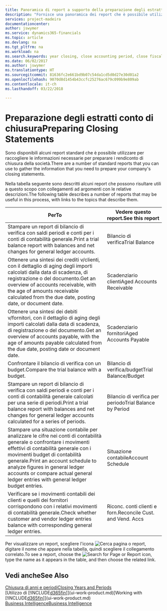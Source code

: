 ```yaml
---
title: Panoramica di report a supporto della preparazione degli estratti conto di chiusura | Documenti Microsoft
description: "Fornisce una panoramica dei report che è possibile utilizzare per raccogliere le informazioni e preparare gli estratti conto di chiusura della società alla chiusura dell'anno fiscale."
services: project-madeira
documentationcenter: 
author: jswymer
ms.service: dynamics365-financials
ms.topic: article
ms.devlang: na
ms.tgt_pltfrm: na
ms.workload: na
ms.search.keywords: year closing, close accounting period, close fiscal year, aging, creditor payments, vendor payments, assets, liabilities, equity, analysis, reporting, financial report, business intelligence, BI, Power Bi, KPI
ms.date: 06/02/2017
ms.author: jswymer
ms.translationtype: HT
ms.sourcegitcommit: 81636fc2e661bd9b07c54da1cd5d0d27e30d01a2
ms.openlocfilehash: 9070d8d1454b43ccfc25276ac679c099b9e809ab
ms.contentlocale: it-ch
ms.lasthandoff: 03/22/2018

---
```

# <a name="preparing-closing-statements"></a><span data-ttu-id="9cff2-103">Preparazione degli estratti conto di chiusura</span><span class="sxs-lookup"><span data-stu-id="9cff2-103">Preparing Closing Statements</span></span>
<span data-ttu-id="9cff2-104">Sono disponibili alcuni report standard che è possibile utilizzare per raccogliere le informazioni necessarie per preparare i rendiconto di chiusura della società.</span><span class="sxs-lookup"><span data-stu-id="9cff2-104">There are a number of standard reports that you can use to gather the information that you need to prepare your company's closing statements.</span></span>

<span data-ttu-id="9cff2-105">Nella tabella seguente sono descritti alcuni report che possono risultare utili a questo scopo con collegamenti ad argomenti con le relative descrizioni.</span><span class="sxs-lookup"><span data-stu-id="9cff2-105">The following table describes a number of reports that may be useful in this process, with links to the topics that describe them.</span></span>

| <span data-ttu-id="9cff2-106">Per</span><span class="sxs-lookup"><span data-stu-id="9cff2-106">To</span></span> | <span data-ttu-id="9cff2-107">Vedere questo report.</span><span class="sxs-lookup"><span data-stu-id="9cff2-107">See this report</span></span> |
| --- | --- |
| <span data-ttu-id="9cff2-108">Stampare un report di bilancio di verifica con saldi periodi e conti per i conti di contabilità generale.</span><span class="sxs-lookup"><span data-stu-id="9cff2-108">Print a trial balance report with balances and net changes for general ledger accounts.</span></span> |<span data-ttu-id="9cff2-109">Bilancio di verifica</span><span class="sxs-lookup"><span data-stu-id="9cff2-109">Trial Balance</span></span> |
| <span data-ttu-id="9cff2-110">Ottenere una sintesi dei crediti v/clienti, con il dettaglio di aging degli importi calcolati dalla data di scadenza, di registrazione o del documento.</span><span class="sxs-lookup"><span data-stu-id="9cff2-110">Get an overview of accounts receivable, with the age of amounts receivable calculated from the due date, posting date, or document date.</span></span> |<span data-ttu-id="9cff2-111">Scadenziario clienti</span><span class="sxs-lookup"><span data-stu-id="9cff2-111">Aged Accounts Receivable</span></span> |
| <span data-ttu-id="9cff2-112">Ottenere una sintesi dei debiti v/fornitori, con il dettaglio di aging degli importi calcolati dalla data di scadenza, di registrazione o del documento.</span><span class="sxs-lookup"><span data-stu-id="9cff2-112">Get an overview of accounts payable, with the age of amounts payable calculated from the due date, posting date or document date.</span></span> |<span data-ttu-id="9cff2-113">Scadenziario fornitori</span><span class="sxs-lookup"><span data-stu-id="9cff2-113">Aged Accounts Payable</span></span> |
| <span data-ttu-id="9cff2-114">Confrontare il bilancio di verifica con un budget.</span><span class="sxs-lookup"><span data-stu-id="9cff2-114">Compare the trial balance with a budget.</span></span> |<span data-ttu-id="9cff2-115">Bilancio di verifica/budget</span><span class="sxs-lookup"><span data-stu-id="9cff2-115">Trial Balance/Budget</span></span> |
| <span data-ttu-id="9cff2-116">Stampare un report di bilancio di verifica con saldi periodi e conti per i conti di contabilità generale calcolati per una serie di periodi.</span><span class="sxs-lookup"><span data-stu-id="9cff2-116">Print a trial balance report with balances and net changes for general ledger accounts calculated for a series of periods.</span></span> |<span data-ttu-id="9cff2-117">Bilancio di verifica per periodo</span><span class="sxs-lookup"><span data-stu-id="9cff2-117">Trial Balance by Period</span></span> |
| <span data-ttu-id="9cff2-118">Stampare una situazione contabile per analizzare le cifre nei conti di contabilità generale o confrontare i movimenti effettivi di contabilità generale con i movimenti budget di contabilità generale.</span><span class="sxs-lookup"><span data-stu-id="9cff2-118">Print an account schedule to analyze figures in general ledger accounts or compare actual general ledger entries with general ledger budget entries.</span></span> |<span data-ttu-id="9cff2-119">Situazione contabile</span><span class="sxs-lookup"><span data-stu-id="9cff2-119">Account Schedule</span></span> |
| <span data-ttu-id="9cff2-120">Verificare se i movimenti contabili dei clienti e quelli dei fornitori corrispondono con i relativi movimenti di contabilità generale.</span><span class="sxs-lookup"><span data-stu-id="9cff2-120">Check whether customer and vendor ledger entries balance with corresponding general ledger entries.</span></span> |<span data-ttu-id="9cff2-121">Riconc. conti clienti e forn.</span><span class="sxs-lookup"><span data-stu-id="9cff2-121">Reconcile Cust. and Vend. Accs</span></span> |

<span data-ttu-id="9cff2-122">Per visualizzare un report, scegliere l'icona ![Cerca pagina o report](media/ui-search/search_small.png "icona Cerca pagina o report"), digitare il nome che appare nella tabella, quindi scegliere il collegamento correlato.</span><span class="sxs-lookup"><span data-stu-id="9cff2-122">To see a report, choose the ![Search for Page or Report](media/ui-search/search_small.png "Search for Page or Report icon") icon, type the name as it appears in the table, and then choose the related link.</span></span>

## <a name="see-also"></a><span data-ttu-id="9cff2-123">Vedi anche</span><span class="sxs-lookup"><span data-stu-id="9cff2-123">See Also</span></span>
[<span data-ttu-id="9cff2-124">Chiusura di anni e periodi</span><span class="sxs-lookup"><span data-stu-id="9cff2-124">Closing Years and Periods</span></span>](year-close-years-periods.md)  
<span data-ttu-id="9cff2-125">[Utilizzo di [!INCLUDE[d365fin](includes/d365fin_md.md)]](ui-work-product.md)</span><span class="sxs-lookup"><span data-stu-id="9cff2-125">[Working with [!INCLUDE[d365fin](includes/d365fin_md.md)]](ui-work-product.md)</span></span>  
[<span data-ttu-id="9cff2-126">Business Intelligence</span><span class="sxs-lookup"><span data-stu-id="9cff2-126">Business Intelligence</span></span>](bi.md)

